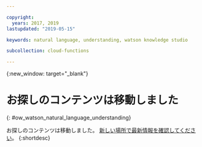 ```yaml
---

copyright:
  years: 2017, 2019
lastupdated: "2019-05-15"

keywords: natural language, understanding, watson knowledge studio

subcollection: cloud-functions

---
```


{:new_window: target="_blank"}
# お探しのコンテンツは移動しました
{: #ow_watson_natural_language_understanding}

お探しのコンテンツは移動しました。 [新しい場所で最新情報を確認してください](/docs/openwhisk?topic=cloud-functions-pkg_natlang_understanding)。
{:shortdesc}

